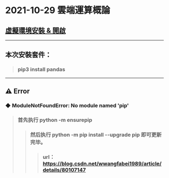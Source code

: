 # 2021-10-29 雲端運算概論
## [虛擬環境安裝 & 開啟](https://github.com/ChengHan16/Cs4high_4080E036/tree/master/%E9%9B%B2%E7%AB%AF%E9%81%8B%E7%AE%97%E6%A6%82%E8%AB%96%E3%80%8A110-1%E3%80%8B/%E3%80%8A1%E3%80%8B2021-10-22#pip3-install-virtualenv)
---------
## 本次安裝套件：
> ### pip3 install pandas
---------
## ⚠ Error
### ◆ ModuleNotFoundError: No module named 'pip'
> ###  首先执行  python -m ensurepip
>> ###  然后执行 python -m pip install --upgrade pip  即可更新完毕。
>>> ###  url：https://blog.csdn.net/wwangfabei1989/article/details/80107147











